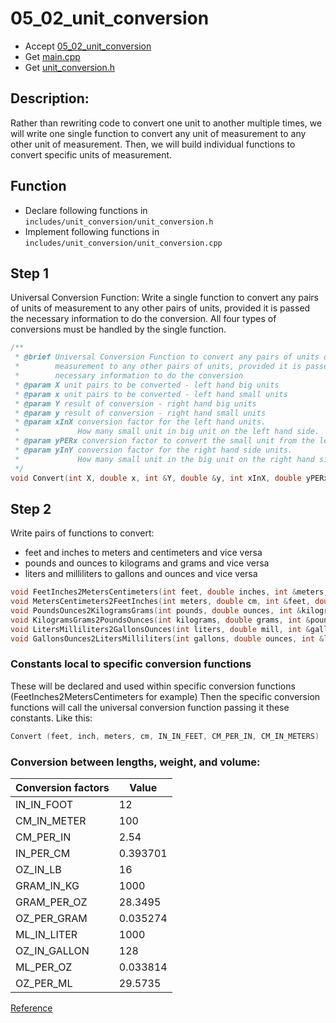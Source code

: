 # 05_02_unit_conversion

- Accept [05_02_unit_conversion](https://classroom.github.com/a/WgL0anNC)
- Get [main.cpp](main.cpp)
- Get [unit_conversion.h](unit_conversion.h)

## Description:

Rather than rewriting code to convert one unit to another multiple times, we will write one single function to convert any unit of measurement to any other unit of measurement. Then, we will build individual functions to convert specific units of measurement. 

## Function

- Declare following functions in `includes/unit_conversion/unit_conversion.h`
- Implement following functions in `includes/unit_conversion/unit_conversion.cpp`

## Step 1

Universal Conversion Function: Write a single function to convert any pairs of units of measurement to any other pairs of units, provided it is passed the necessary information to do the conversion. All four types of conversions must be handled by the single function.

```c++
/**
 * @brief Universal Conversion Function to convert any pairs of units of
 *        measurement to any other pairs of units, provided it is passed the
 *        necessary information to do the conversion
 * @param X unit pairs to be converted - left hand big units
 * @param x unit pairs to be converted - left hand small units
 * @param Y result of conversion - right hand big units
 * @param y result of conversion - right hand small units
 * @param xInX conversion factor for the left hand units.
 *             How many small unit in big unit on the left hand side.
 * @param yPERx conversion factor to convert the small unit from the left to the small unit on the right
 * @param yInY conversion factor for the right hand side units.
 *             How many small unit in the big unit on the right hand side
 */
void Convert(int X, double x, int &Y, double &y, int xInX, double yPERx, int yInY);
```

## Step 2

Write pairs of functions to convert:

- feet and inches to meters and centimeters and vice versa
- pounds and ounces to kilograms and grams and vice versa
- liters and milliliters to gallons and ounces and vice versa

```c++
void FeetInches2MetersCentimeters(int feet, double inches, int &meters, double &cm);
void MetersCentimeters2FeetInches(int meters, double cm, int &feet, double &inches);
void PoundsOunces2KilogramsGrams(int pounds, double ounces, int &kilograms, double &grams);
void KilogramsGrams2PoundsOunces(int kilograms, double grams, int &pounds, double &ounces);
void LitersMilliliters2GallonsOunces(int liters, double mill, int &gallons, double &ounces);
void GallonsOunces2LitersMilliliters(int gallons, double ounces, int &liters, double &mill);
```

### Constants local to specific conversion functions

These will be declared and used within specific conversion functions (FeetInches2MetersCentimeters for example) Then the specific conversion functions will call the universal conversion function passing it these constants. Like this:

```c++
Convert (feet, inch, meters, cm, IN_IN_FEET, CM_PER_IN, CM_IN_METERS)
```

### Conversion between lengths, weight, and volume:

| Conversion factors | Value    |
| ------------------ | ---------|
| IN_IN_FOOT         | 12       |
| CM_IN_METER        | 100      |
| CM_PER_IN          | 2.54     |
| IN_PER_CM          | 0.393701 |
| OZ_IN_LB           | 16       |
| GRAM_IN_KG         | 1000     |
| GRAM_PER_OZ        | 28.3495  |
| OZ_PER_GRAM        | 0.035274 |
| ML_IN_LITER        | 1000     |
| OZ_IN_GALLON       | 128      |
| ML_PER_OZ          | 0.033814 |
| OZ_PER_ML          | 29.5735  |


[Reference](https://www.metric-conversions.org/)
